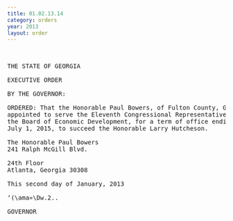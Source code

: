 ```yaml
---
title: 01.02.13.14
category: orders
year: 2013
layout: order
---
```


<pre> 

THE STATE OF GEORGIA

EXECUTIVE ORDER

BY THE GOVERNOR:

ORDERED: That the Honorable Paul Bowers, of Fulton County, Georgia, is
appointed to serve the Eleventh Congressional Representative on
the Board of Economic Development, for a term of office ending
July 1, 2015, to succeed the Honorable Larry Hutcheson.

The Honorable Paul Bowers
241 Ralph McGill Blvd.

24th Floor
Atlanta, Georgia 30308

This second day of January, 2013

‘(\ama»\Dw.2..

GOVERNOR

</pre>
